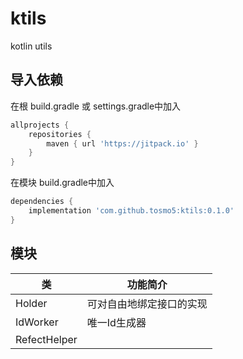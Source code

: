 # ktils

kotlin utils

## 导入依赖

在根 build.gradle 或 settings.gradle中加入

```groovy
allprojects {
    repositories {
        maven { url 'https://jitpack.io' }
    }
}
```

在模块 build.gradle中加入

```groovy
dependencies {
    implementation 'com.github.tosmo5:ktils:0.1.0'
}
```

## 模块
| 类           | 功能简介                 |
| ------------ | ------------------------ |
| Holder       | 可对自由地绑定接口的实现 |
| IdWorker     | 唯一Id生成器             |
| RefectHelper |                          |

